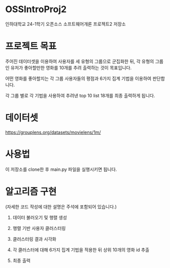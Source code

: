 # OSSIntroProj2
인하대학교 24-1학기 오픈소스 소프트웨어개론 프로젝트2 저장소

# 프로젝트 목표
주어진 데이터셋을 이용하여 사용자를 세 유형의 그룹으로 군집화한 뒤, 
각 유형의 그룹인 유저가 좋아할만한 영화를 10개를 추려 출력하는 것이 목표입니다.

어떤 영화를 좋아할지는 각 그룹 사용자들의 평점과
6가지 집계 기법을 이용하여 판단합니다.

각 그룹 별로 각 기법을 사용하여 추려낸 top 10 list 18개를 최종 출력하게 됩니다. 

# 데이터셋 
https://grouplens.org/datasets/movielens/1m/

# 사용법
이 저장소를 clone한 후 main.py 파일을 실행시키면 됩니다. 

# 알고리즘 구현

(자세한 코드 작성에 대한 설명은 주석에 포함되어 있습니다.)

1. 데이터 불러오기 및 행렬 생성

2. 행렬 기반 사용자 클러스터링

3. 클러스터링 결과 시각화 

4. 각 클러스터에 대해 6가지 집계 기법을 적용한 뒤 상위 10개의 영화 id 추출

5. 최종 출력


